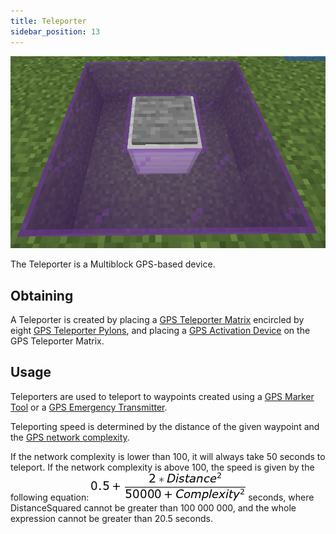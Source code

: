 ```yaml
---
title: Teleporter
sidebar_position: 13
---
```


![Teleporter](https://raw.githubusercontent.com/Slimefun/Slimefun-Wiki/master/images/Teleporter.png)

The Teleporter is a Multiblock GPS-based device.

## Obtaining

A Teleporter is created by placing a [GPS Teleporter Matrix](GPS-Teleporter-Matrix) encircled by eight [GPS Teleporter Pylons](GPS-Teleporter-Pylon), and placing a [GPS Activation Device](GPS-Activation-Device) on the GPS Teleporter Matrix.

## Usage

Teleporters are used to teleport to waypoints created using a [GPS Marker Tool](GPS-Marker-Tool) or a [GPS Emergency Transmitter](GPS-Emergency-Transmitter).

Teleporting speed is determined by the distance of the given waypoint and the [GPS network complexity](GPS-Transmitter).

If the network complexity is lower than 100, it will always take 50 seconds to teleport. If the network complexity is above 100, the speed is given by the following equation: ![Teleporting Speed Equation](https://raw.githubusercontent.com/Slimefun/Slimefun-Wiki/master/images/TeleportEquation.png) seconds, where DistanceSquared cannot be greater than 100 000 000, and the whole expression cannot be greater than 20.5 seconds.
